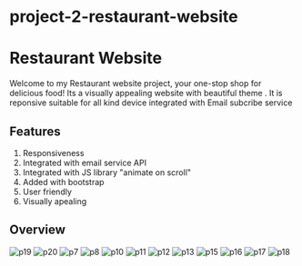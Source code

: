 # project-2-restaurant-website
<h1>Restaurant Website</h1>
  <p>Welcome to my Restaurant website project, your one-stop shop for delicious food! Its a visually appealing website with beautiful theme . It is reponsive suitable for all kind device integrated with Email subcribe service</p>

  <h2>Features</h2>
  <ol>
    <li>Responsiveness</li>
    <li>Integrated with email service API</li>
    <li>Integrated with JS library "animate on scroll"</li>
    <li>Added with bootstrap</li>
    <li>User friendly</li>
    <li>Visually apealing</li>
  </ol>

  <h2>Overview</h2>
  
![p19](https://github.com/tasbeeha000/project-2-restaurant-website/assets/137652796/666f9165-2380-443c-bbb5-82a8d45e1e16)
![p20](https://github.com/tasbeeha000/project-2-restaurant-website/assets/137652796/1621959e-4420-4e84-bb28-e60c96122257)
![p7](https://github.com/tasbeeha000/project-2-restaurant-website/assets/137652796/3b43de44-0b6e-4409-8304-97f4d143683c)
![p8](https://github.com/tasbeeha000/project-2-restaurant-website/assets/137652796/9a409e30-eafe-48e1-a736-83679fac44a2)
![p10](https://github.com/tasbeeha000/project-2-restaurant-website/assets/137652796/3955deff-13de-40e9-be81-bf7cbff95e3f)
![p11](https://github.com/tasbeeha000/project-2-restaurant-website/assets/137652796/d7cb691f-d0ed-4251-8a55-c095a8cb0c51)
![p12](https://github.com/tasbeeha000/project-2-restaurant-website/assets/137652796/758c40fb-0d54-450f-985e-c7d23ab70ba0)
![p13](https://github.com/tasbeeha000/project-2-restaurant-website/assets/137652796/40461365-2652-4bcb-993a-4462776be434)
![p15](https://github.com/tasbeeha000/project-2-restaurant-website/assets/137652796/aff70ec4-4d26-4c46-986a-f28ad702f80c)
![p16](https://github.com/tasbeeha000/project-2-restaurant-website/assets/137652796/f1e02d08-2f15-4a16-b7af-ef68cd29e235)
![p17](https://github.com/tasbeeha000/project-2-restaurant-website/assets/137652796/594fba9f-8a26-49bb-9976-eedb891b4911)
![p18](https://github.com/tasbeeha000/project-2-restaurant-website/assets/137652796/4a9a1fb8-b4fd-4293-965b-16ac0da7685e)
